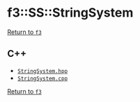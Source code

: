 # f3::SS::StringSystem

[Return to `f3`](/docs/f3.md)

## C++

- [`StringSystem.hpp`](/c++/include/StringSystem.hpp)
- [`StringSystem.cpp`](/c++/source/StringSystem.cpp)

[Return to `f3`](/docs/f3.md)